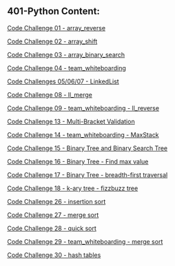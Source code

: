 
## 401-Python Content:

[Code Challenge 01 - array_reverse](dsna_py/challenges/cc_01_array_reverse/README.md)

[Code Challenge 02 - array_shift](dsna_py/challenges/cc_02_array_shift/README.md)

[Code Challenge 03 - array_binary_search](dsna_py/challenges/cc_03_array_binary_search/README.md)

[Code Challenge 04 - team_whiteboarding](dsna_py/challenges/cc_04_team_whiteboard/README.md)

[Code Challenges 05/06/07 - LinkedList](dsna_py/data_structures/cc_05_linked_list/README.md)

[Code Challenge 08 - ll_merge](dsna_py/challenges/cc_08_ll_merge/README.md)

[Code Challenge 09 - team_whiteboarding - ll_reverse](dsna_py/challenges/cc_09_team_whiteboard/README.md)

<!-- [Code Challenge 10 - Stacks and Queues](/py_dsna/401/data-structures/stacks_and_queues/README.md) -->

<!-- [Code Challenge 11 - Queue with Stacks](/py_dsna/401/challenges/queue_with_stacks/README.md) -->

<!-- [Code Challenge 12 - FIFO Animal Shelter](/py_dsna/401/challenges/queue_with_stacks/README.md) -->

[Code Challenge 13 - Multi-Bracket Validation](dsna_py/challenges/cc_13_multi_bracket_validation/README.md)

[Code Challenge 14 - team_whiteboarding - MaxStack](dsna_py/challenges/cc_14_team_whiteboard/README.md)

[Code Challenge 15 - Binary Tree and Binary Search Tree](dsna_py/data_structures/cc_15_tree/README.md)

[Code Challenge 16 - Binary Tree - Find max value](dsna_py/challenges/cc_16_binary_tree_find_max/README.md)

[Code Challenge 17 - Binary Tree - breadth-first traversal](dsna_py/challenges/cc_17_binary_tree_breadth_first/README.md)

[Code Challenge 18 - k-ary tree - fizzbuzz tree](dsna_py/challenges/fizz_buzz_tree/README.md)



[Code Challenge 26 - insertion sort](/dsna_py/challenges/cc_26_insertion_sort/README.md)

[Code Challenge 27 - merge sort](/dsna_py/challenges/cc_27_merge_sort/README.md)

[Code Challenge 28 - quick sort](/dsna_py/challenges/cc_28_quick_sort/README.md)

[Code Challenge 29 - team_whiteboarding - merge sort](/dsna_py/challenges/cc_29_team_whiteboard/README.md)

[Code Challenge 30 - hash tables](/dsna_py/data_structures/cc_30_hashtable/README.md)

